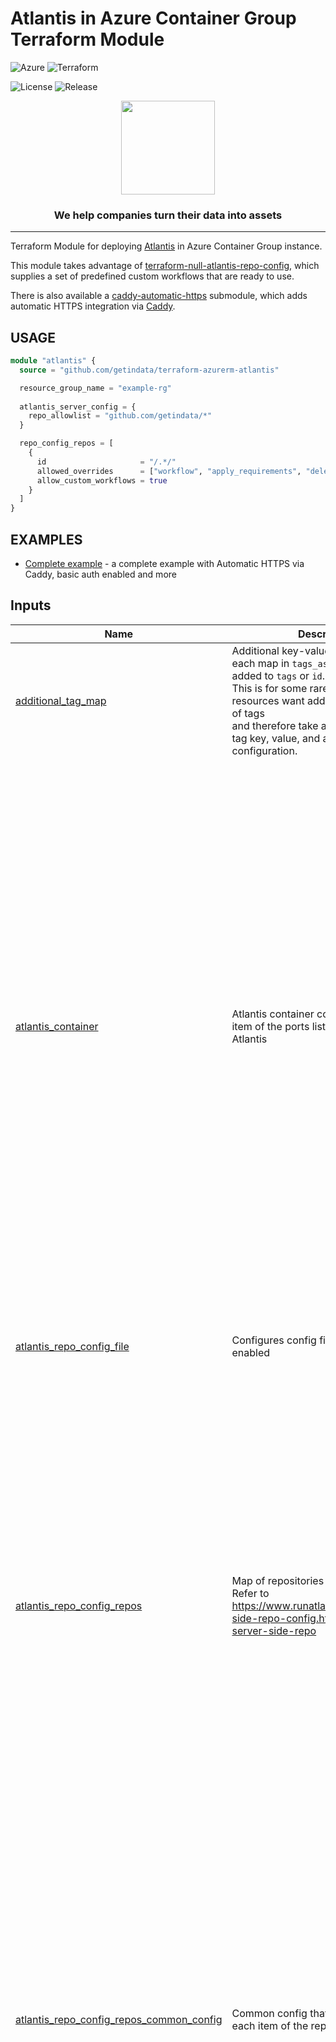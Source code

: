 # Atlantis in Azure Container Group Terraform Module
![Azure](https://img.shields.io/badge/azure-%230072C6.svg?style=for-the-badge&logo=microsoftazure&logoColor=white)
![Terraform](https://img.shields.io/badge/terraform-%235835CC.svg?style=for-the-badge&logo=terraform&logoColor=white)

<!--- Replace repository name -->
![License](https://badgen.net/github/license/getindata/terraform-azurerm-atlantis/)
![Release](https://badgen.net/github/release/getindata/terraform-azurerm-atlantis/)

<p align="center">
  <img height="150" src="https://getindata.com/img/logo.svg">
  <h3 align="center">We help companies turn their data into assets</h3>
</p>

---

Terraform Module for deploying [Atlantis](https://www.runatlantis.io/) in Azure Container Group instance.

This module takes advantage of [terraform-null-atlantis-repo-config](https://github.com/getindata/terraform-null-atlantis-repo-config/),
which supplies a set of predefined custom workflows that are ready to use. 

There is also available a [caddy-automatic-https](./modules/caddy-automatic-https) submodule, 
which adds automatic HTTPS integration via [Caddy](https://caddyserver.com/v2).   

## USAGE

```terraform
module "atlantis" {
  source = "github.com/getindata/terraform-azurerm-atlantis"

  resource_group_name = "example-rg"
  
  atlantis_server_config = {
    repo_allowlist = "github.com/getindata/*"
  }

  repo_config_repos = [
    {
      id                     = "/.*/"
      allowed_overrides      = ["workflow", "apply_requirements", "delete_source_branch_on_merge"]
      allow_custom_workflows = true
    }
  ]
}
```

## EXAMPLES

- [Complete example](examples/complete) - a complete example with Automatic HTTPS via Caddy, basic auth enabled and more

<!-- BEGIN_TF_DOCS -->




## Inputs

| Name | Description | Type | Default | Required |
|------|-------------|------|---------|:--------:|
| <a name="input_additional_tag_map"></a> [additional\_tag\_map](#input\_additional\_tag\_map) | Additional key-value pairs to add to each map in `tags_as_list_of_maps`. Not added to `tags` or `id`.<br>This is for some rare cases where resources want additional configuration of tags<br>and therefore take a list of maps with tag key, value, and additional configuration. | `map(string)` | `{}` | no |
| <a name="input_atlantis_container"></a> [atlantis\_container](#input\_atlantis\_container) | Atlantis container configuration. First item of the ports list must refer to the Atlantis | <pre>object({<br>    image  = optional(string, "ghcr.io/runatlantis/atlantis")<br>    cpu    = optional(number, 1)<br>    memory = optional(number, 1)<br>    ports = optional(list(object({<br>      port     = number<br>      protocol = optional(string, "TCP")<br>      })), [{<br>      port     = 4141<br>      protocol = "TCP"<br>    }])<br>    commands                     = optional(list(string), ["atlantis", "server"])<br>    environment_variables        = optional(map(string), {})<br>    secure_environment_variables = optional(map(string), {})<br>    secure_environment_variables_from_key_vault = optional(map(object({<br>      key_vault_id = string<br>      name         = string<br>    })), {})<br>    volumes = optional(map(object({<br>      mount_path = string<br>      read_only  = optional(bool, false)<br>      empty_dir  = optional(bool)<br>      git_repo = optional(object({<br>        url       = string<br>        directory = optional(string)<br>        revision  = optional(string)<br>      }))<br>      secret = optional(map(string))<br>      secret_from_key_vault = optional(map(object({<br>        key_vault_id = string<br>        name         = string<br>      })), {})<br>      storage_account_name = optional(string)<br>      storage_account_key  = optional(string)<br>      share_name           = optional(string)<br>    })), {})<br>  })</pre> | `{}` | no |
| <a name="input_atlantis_repo_config_file"></a> [atlantis\_repo\_config\_file](#input\_atlantis\_repo\_config\_file) | Configures config file generation if enabled | <pre>object({<br>    enabled = optional(bool, false)<br>    path    = optional(string, ".")<br>    name    = optional(string, "repo_config.yaml")<br>    format  = optional(string, "yaml")<br>  })</pre> | `{}` | no |
| <a name="input_atlantis_repo_config_repos"></a> [atlantis\_repo\_config\_repos](#input\_atlantis\_repo\_config\_repos) | Map of repositories and their configs. Refer to https://www.runatlantis.io/docs/server-side-repo-config.html#example-server-side-repo | <pre>list(object({<br>    id                            = optional(string, "/.*/")<br>    branch                        = optional(string)<br>    apply_requirements            = optional(list(string))<br>    allowed_overrides             = optional(list(string))<br>    allowed_workflows             = optional(list(string))<br>    allow_custom_workflows        = optional(bool)<br>    delete_source_branch_on_merge = optional(bool)<br>    pre_workflow_hooks = optional(list(object({<br>      run = string<br>    })))<br>    post_workflow_hooks = optional(list(object({<br>      run = string<br>    })))<br>    workflow = optional(string)<br>    ######### Helpers #########<br>    allow_all_server_side_workflows = optional(bool, false)<br>    terragrunt_atlantis_config = optional(object({<br>      enabled              = optional(bool)<br>      output               = optional(string)<br>      automerge            = optional(bool)<br>      autoplan             = optional(bool)<br>      parallel             = optional(bool)<br>      cascade_dependencies = optional(bool)<br>      filter               = optional(string)<br>      use_project_markers  = optional(bool)<br>    }))<br>  }))</pre> | `[]` | no |
| <a name="input_atlantis_repo_config_repos_common_config"></a> [atlantis\_repo\_config\_repos\_common\_config](#input\_atlantis\_repo\_config\_repos\_common\_config) | Common config that will be merged into each item of the repos list | <pre>object({<br>    id                            = optional(string)<br>    branch                        = optional(string)<br>    apply_requirements            = optional(list(string))<br>    allowed_overrides             = optional(list(string))<br>    allowed_workflows             = optional(list(string))<br>    allow_custom_workflows        = optional(bool)<br>    delete_source_branch_on_merge = optional(bool)<br>    pre_workflow_hooks = optional(list(object({<br>      run = string<br>    })))<br>    post_workflow_hooks = optional(list(object({<br>      run = string<br>    })))<br>    workflow = optional(string)<br>    ######### Helpers #########<br>    allow_all_server_side_workflows = optional(bool, false)<br>    terragrunt_atlantis_config = optional(object({<br>      enabled              = optional(bool)<br>      output               = optional(string)<br>      automerge            = optional(bool)<br>      autoplan             = optional(bool)<br>      parallel             = optional(bool)<br>      cascade_dependencies = optional(bool)<br>      filter               = optional(string)<br>      use_project_markers  = optional(bool)<br>    }))<br>  })</pre> | `{}` | no |
| <a name="input_atlantis_repo_config_workflows"></a> [atlantis\_repo\_config\_workflows](#input\_atlantis\_repo\_config\_workflows) | List of custom workflow that will be added to the repo config file | <pre>map(object({<br>    plan = optional(object({<br>      steps = optional(list(object({<br>        env = optional(object({<br>          name    = string<br>          command = string<br>        }))<br>        run      = optional(string)<br>        multienv = optional(string)<br>        atlantis_step = optional(object({<br>          command    = string<br>          extra_args = optional(list(string))<br>        }))<br>      })))<br>    }))<br>    apply = optional(object({<br>      steps = optional(list(object({<br>        env = optional(object({<br>          name    = string<br>          command = string<br>        }))<br>        run      = optional(string)<br>        multienv = optional(string)<br>        atlantis_step = optional(object({<br>          command    = string<br>          extra_args = optional(list(string))<br>        }))<br>      })))<br>    }))<br>    import = optional(object({<br>      steps = optional(list(object({<br>        env = optional(object({<br>          name    = string<br>          command = string<br>        }))<br>        run      = optional(string)<br>        multienv = optional(string)<br>        atlantis_step = optional(object({<br>          command    = string<br>          extra_args = optional(list(string))<br>        }))<br>      })))<br>    }))<br>    state_rm = optional(object({<br>      steps = optional(list(object({<br>        env = optional(object({<br>          name    = string<br>          command = string<br>        }))<br>        run      = optional(string)<br>        multienv = optional(string)<br>        atlantis_step = optional(object({<br>          command    = string<br>          extra_args = optional(list(string))<br>        }))<br>      })))<br>    }))<br>    template = optional(string, "terragrunt-basic")<br>    asdf = optional(object({<br>      enabled = optional(bool, false)<br>    }), {})<br>    checkov = optional(object({<br>      enabled   = optional(bool, false)<br>      soft_fail = optional(bool, false)<br>      file      = optional(string, "$SHOWFILE")<br>    }), {})<br>    pull_gitlab_variables = optional(object({<br>      enabled = optional(bool, false)<br>    }), {})<br>    check_gitlab_approvals = optional(object({<br>      enabled = optional(bool, false)<br>    }), {}),<br>    infracost = optional(object({<br>      enabled                    = optional(bool, false)<br>      platform                   = optional(string, "gitlab")<br>      token_environment_variable = optional(string)<br>      behavior                   = optional(string, "new")<br>    }), {}),<br>  }))</pre> | `{}` | no |
| <a name="input_atlantis_server_config"></a> [atlantis\_server\_config](#input\_atlantis\_server\_config) | Atlantis server config. If any option is not available here, it can be passed by `environment_variables` variable | <pre>object({<br>    allow_draft_prs                 = optional(string)<br>    allow_fork_prs                  = optional(string)<br>    allow_repo_config               = optional(string)<br>    atlantis_url                    = optional(string)<br>    automerge                       = optional(string)<br>    autoplan_file_list              = optional(string)<br>    autoplan_modules                = optional(string)<br>    autoplan_modules_from_projects  = optional(string)<br>    azuredevops_hostname            = optional(string)<br>    azuredevops_webhook_password    = optional(string)<br>    azuredevops_webhook_user        = optional(string)<br>    azuredevops_token               = optional(string)<br>    azuredevops_user                = optional(string)<br>    bitbucket_base_url              = optional(string)<br>    bitbucket_token                 = optional(string)<br>    bitbucket_user                  = optional(string)<br>    bitbucket_webhook_secret        = optional(string)<br>    checkout_strategy               = optional(string)<br>    config                          = optional(string)<br>    data_dir                        = optional(string)<br>    default_tf_version              = optional(string)<br>    disable_apply                   = optional(string)<br>    disable_apply_all               = optional(string)<br>    disable_autoplan                = optional(string)<br>    disable_markdown_folding        = optional(string)<br>    disable_repo_locking            = optional(string)<br>    enable_policy_checks            = optional(string)<br>    enable_regexp_cmd               = optional(string)<br>    enable_diff_markdown_format     = optional(string)<br>    gh_hostname                     = optional(string)<br>    gh_token                        = optional(string)<br>    gh_user                         = optional(string)<br>    gh_webhook_secret               = optional(string)<br>    gh_org                          = optional(string)<br>    gh_app_id                       = optional(string)<br>    gh_app_slug                     = optional(string)<br>    gh_app_key_file                 = optional(string)<br>    gh_app_key                      = optional(string)<br>    gh_team_allowlist               = optional(string)<br>    gh_allow_mergeable_bypass_apply = optional(string)<br>    gitlab_hostname                 = optional(string)<br>    gitlab_token                    = optional(string)<br>    gitlab_user                     = optional(string)<br>    gitlab_webhook_secret           = optional(string)<br>    help                            = optional(string)<br>    hide_prev_plan_comments         = optional(string)<br>    locking_db_type                 = optional(string)<br>    log_level                       = optional(string)<br>    markdown_template_overrides_dir = optional(string)<br>    parallel_pool_size              = optional(string)<br>    port                            = optional(string)<br>    quiet_policy_checks             = optional(string)<br>    redis_host                      = optional(string)<br>    redis_password                  = optional(string)<br>    redis_port                      = optional(string)<br>    redis_db                        = optional(string)<br>    redis_tls_enabled               = optional(string)<br>    redis_insecure_skip_verify      = optional(string)<br>    repo_config                     = optional(string)<br>    repo_config_json                = optional(string)<br>    repo_whitelist                  = optional(string)<br>    repo_allowlist                  = optional(string)<br>    require_approval                = optional(string)<br>    require_mergeable               = optional(string)<br>    silence_fork_pr_errors          = optional(string)<br>    silence_whitelist_errors        = optional(string)<br>    silence_allowlist_errors        = optional(string)<br>    silence_no_projects             = optional(string)<br>    silence_vcs_status_no_plans     = optional(string)<br>    skip_clone_no_changes           = optional(string)<br>    slack_token                     = optional(string)<br>    ssl_cert_file                   = optional(string)<br>    ssl_key_file                    = optional(string)<br>    stats_namespace                 = optional(string)<br>    tf_download_url                 = optional(string)<br>    tfe_hostname                    = optional(string)<br>    tfe_local_execution_mode        = optional(string)<br>    tfe_token                       = optional(string)<br>    var_file_allowlist              = optional(string)<br>    vcs_status_name                 = optional(string)<br>    write_git_creds                 = optional(string)<br>    web_basic_auth                  = optional(bool)<br>    web_username                    = optional(string)<br>    web_password                    = optional(string)<br>    websocket_check_origin          = optional(string)<br>  })</pre> | `{}` | no |
| <a name="input_attributes"></a> [attributes](#input\_attributes) | ID element. Additional attributes (e.g. `workers` or `cluster`) to add to `id`,<br>in the order they appear in the list. New attributes are appended to the<br>end of the list. The elements of the list are joined by the `delimiter`<br>and treated as a single ID element. | `list(string)` | `[]` | no |
| <a name="input_container_diagnostics_log_analytics"></a> [container\_diagnostics\_log\_analytics](#input\_container\_diagnostics\_log\_analytics) | Log Analytics workspace to be used with container logs | <pre>object({<br>    workspace_id  = string<br>    workspace_key = string<br>    log_type      = optional(string, "ContainerInsights")<br>  })</pre> | `null` | no |
| <a name="input_containers"></a> [containers](#input\_containers) | List of containers that will be running in the container group | <pre>map(object({<br>    image  = string<br>    cpu    = number<br>    memory = number<br>    ports = optional(list(object({<br>      port     = number<br>      protocol = optional(string, "TCP")<br>    })), [])<br>    commands                     = optional(list(string), [])<br>    environment_variables        = optional(map(string), {})<br>    secure_environment_variables = optional(map(string), {})<br>    secure_environment_variables_from_key_vault = optional(map(object({<br>      key_vault_id = string<br>      name         = string<br>    })), {})<br>    volumes = optional(map(object({<br>      mount_path = string<br>      read_only  = optional(bool, false)<br>      empty_dir  = optional(bool)<br>      git_repo = optional(object({<br>        url       = string<br>        directory = optional(string)<br>        revision  = optional(string)<br>      }))<br>      secret = optional(map(string))<br>      secret_from_key_vault = optional(map(object({<br>        key_vault_id = string<br>        name         = string<br>      })), {})<br>      storage_account_name = optional(string)<br>      storage_account_key  = optional(string)<br>      share_name           = optional(string)<br>    })), {})<br>  }))</pre> | `{}` | no |
| <a name="input_context"></a> [context](#input\_context) | Single object for setting entire context at once.<br>See description of individual variables for details.<br>Leave string and numeric variables as `null` to use default value.<br>Individual variable settings (non-null) override settings in context object,<br>except for attributes, tags, and additional\_tag\_map, which are merged. | `any` | <pre>{<br>  "additional_tag_map": {},<br>  "attributes": [],<br>  "delimiter": null,<br>  "descriptor_formats": {},<br>  "enabled": true,<br>  "environment": null,<br>  "id_length_limit": null,<br>  "label_key_case": null,<br>  "label_order": [],<br>  "label_value_case": null,<br>  "labels_as_tags": [<br>    "unset"<br>  ],<br>  "name": null,<br>  "namespace": null,<br>  "regex_replace_chars": null,<br>  "stage": null,<br>  "tags": {},<br>  "tenant": null<br>}</pre> | no |
| <a name="input_delimiter"></a> [delimiter](#input\_delimiter) | Delimiter to be used between ID elements.<br>Defaults to `-` (hyphen). Set to `""` to use no delimiter at all. | `string` | `null` | no |
| <a name="input_descriptor_formats"></a> [descriptor\_formats](#input\_descriptor\_formats) | Describe additional descriptors to be output in the `descriptors` output map.<br>Map of maps. Keys are names of descriptors. Values are maps of the form<br>`{<br>   format = string<br>   labels = list(string)<br>}`<br>(Type is `any` so the map values can later be enhanced to provide additional options.)<br>`format` is a Terraform format string to be passed to the `format()` function.<br>`labels` is a list of labels, in order, to pass to `format()` function.<br>Label values will be normalized before being passed to `format()` so they will be<br>identical to how they appear in `id`.<br>Default is `{}` (`descriptors` output will be empty). | `any` | `{}` | no |
| <a name="input_descriptor_name"></a> [descriptor\_name](#input\_descriptor\_name) | Name of the descriptor used to form a resource name | `string` | `"azure-container-group"` | no |
| <a name="input_diagnostic_settings"></a> [diagnostic\_settings](#input\_diagnostic\_settings) | Enables diagnostics settings for a resource and streams the logs and metrics to any provided sinks | <pre>object({<br>    enabled               = optional(bool, false)<br>    logs_destinations_ids = optional(list(string), [])<br>  })</pre> | `{}` | no |
| <a name="input_dns_name_label"></a> [dns\_name\_label](#input\_dns\_name\_label) | The DNS label/name for the container group's IP. If not provided it will use the name of the resource | `string` | `null` | no |
| <a name="input_dns_name_servers"></a> [dns\_name\_servers](#input\_dns\_name\_servers) | DNS name servers configured with containers | `list(string)` | `[]` | no |
| <a name="input_enabled"></a> [enabled](#input\_enabled) | Set to false to prevent the module from creating any resources | `bool` | `null` | no |
| <a name="input_environment"></a> [environment](#input\_environment) | ID element. Usually used for region e.g. 'uw2', 'us-west-2', OR role 'prod', 'staging', 'dev', 'UAT' | `string` | `null` | no |
| <a name="input_exposed_ports"></a> [exposed\_ports](#input\_exposed\_ports) | It can only contain ports that are also exposed on one or more containers in the group | <pre>list(object({<br>    port     = number<br>    protocol = optional(string, "TCP")<br>  }))</pre> | `[]` | no |
| <a name="input_id_length_limit"></a> [id\_length\_limit](#input\_id\_length\_limit) | Limit `id` to this many characters (minimum 6).<br>Set to `0` for unlimited length.<br>Set to `null` for keep the existing setting, which defaults to `0`.<br>Does not affect `id_full`. | `number` | `null` | no |
| <a name="input_identity"></a> [identity](#input\_identity) | Managed identity block. For type possible values are: SystemAssigned and UserAssigned | <pre>object({<br>    enabled      = optional(bool, false)<br>    type         = optional(string, "SystemAssigned")<br>    identity_ids = optional(list(string), [])<br>    user_assigned_identity = optional(object({<br>      enabled         = optional(bool, false)<br>      descriptor_name = optional(string, "azure-managed-service-identity")<br>    }), {})<br>    role_assignments = optional(list(object({<br>      scope                = string<br>      role_definition_name = string<br>    })), [])<br>  })</pre> | `{}` | no |
| <a name="input_image_registry_credential"></a> [image\_registry\_credential](#input\_image\_registry\_credential) | Credentials for ACR, so the images can be pulled by the container instance | <pre>list(object({<br>    username = string<br>    password = string<br>    server   = string<br>  }))</pre> | `[]` | no |
| <a name="input_label_key_case"></a> [label\_key\_case](#input\_label\_key\_case) | Controls the letter case of the `tags` keys (label names) for tags generated by this module.<br>Does not affect keys of tags passed in via the `tags` input.<br>Possible values: `lower`, `title`, `upper`.<br>Default value: `title`. | `string` | `null` | no |
| <a name="input_label_order"></a> [label\_order](#input\_label\_order) | The order in which the labels (ID elements) appear in the `id`.<br>Defaults to ["namespace", "environment", "stage", "name", "attributes"].<br>You can omit any of the 6 labels ("tenant" is the 6th), but at least one must be present. | `list(string)` | `null` | no |
| <a name="input_label_value_case"></a> [label\_value\_case](#input\_label\_value\_case) | Controls the letter case of ID elements (labels) as included in `id`,<br>set as tag values, and output by this module individually.<br>Does not affect values of tags passed in via the `tags` input.<br>Possible values: `lower`, `title`, `upper` and `none` (no transformation).<br>Set this to `title` and set `delimiter` to `""` to yield Pascal Case IDs.<br>Default value: `lower`. | `string` | `null` | no |
| <a name="input_labels_as_tags"></a> [labels\_as\_tags](#input\_labels\_as\_tags) | Set of labels (ID elements) to include as tags in the `tags` output.<br>Default is to include all labels.<br>Tags with empty values will not be included in the `tags` output.<br>Set to `[]` to suppress all generated tags.<br>**Notes:**<br>  The value of the `name` tag, if included, will be the `id`, not the `name`.<br>  Unlike other `null-label` inputs, the initial setting of `labels_as_tags` cannot be<br>  changed in later chained modules. Attempts to change it will be silently ignored. | `set(string)` | <pre>[<br>  "default"<br>]</pre> | no |
| <a name="input_location"></a> [location](#input\_location) | Location where resources will be deployed. If not provided it will be read from resource group location | `string` | `null` | no |
| <a name="input_name"></a> [name](#input\_name) | ID element. Usually the component or solution name, e.g. 'app' or 'jenkins'.<br>This is the only ID element not also included as a `tag`.<br>The "name" tag is set to the full `id` string. There is no tag with the value of the `name` input. | `string` | `null` | no |
| <a name="input_namespace"></a> [namespace](#input\_namespace) | ID element. Usually an abbreviation of your organization name, e.g. 'eg' or 'cp', to help ensure generated IDs are globally unique | `string` | `null` | no |
| <a name="input_regex_replace_chars"></a> [regex\_replace\_chars](#input\_regex\_replace\_chars) | Terraform regular expression (regex) string.<br>Characters matching the regex will be removed from the ID elements.<br>If not set, `"/[^a-zA-Z0-9-]/"` is used to remove all characters other than hyphens, letters and digits. | `string` | `null` | no |
| <a name="input_resource_group_name"></a> [resource\_group\_name](#input\_resource\_group\_name) | Azure resource group name where resources will be deployed | `string` | n/a | yes |
| <a name="input_restart_policy"></a> [restart\_policy](#input\_restart\_policy) | Restart policy for the container group. Allowed values are `Always`, `Never`, `OnFailure`. Defaults to `Always` | `string` | `"Always"` | no |
| <a name="input_stage"></a> [stage](#input\_stage) | ID element. Usually used to indicate role, e.g. 'prod', 'staging', 'source', 'build', 'test', 'deploy', 'release' | `string` | `null` | no |
| <a name="input_subnet_ids"></a> [subnet\_ids](#input\_subnet\_ids) | The subnet resource IDs for a container group. At the moment it supports 1 subnet maximum | `list(string)` | `[]` | no |
| <a name="input_tags"></a> [tags](#input\_tags) | Additional tags (e.g. `{'BusinessUnit': 'XYZ'}`).<br>Neither the tag keys nor the tag values will be modified by this module. | `map(string)` | `{}` | no |
| <a name="input_tenant"></a> [tenant](#input\_tenant) | ID element \_(Rarely used, not included by default)\_. A customer identifier, indicating who this instance of a resource is for | `string` | `null` | no |

## Modules

| Name | Source | Version |
|------|--------|---------|
| <a name="module_atlantis_repo_config"></a> [atlantis\_repo\_config](#module\_atlantis\_repo\_config) | getindata/atlantis-repo-config/null | 2.3.0 |
| <a name="module_azure_container_group"></a> [azure\_container\_group](#module\_azure\_container\_group) | getindata/container-group/azurerm | 3.1.1 |
| <a name="module_this"></a> [this](#module\_this) | cloudposse/label/null | 0.25.0 |

## Outputs

| Name | Description |
|------|-------------|
| <a name="output_container_group_fqdn"></a> [container\_group\_fqdn](#output\_container\_group\_fqdn) | The FQDN of the container group derived from `dns_name_label` |
| <a name="output_container_group_id"></a> [container\_group\_id](#output\_container\_group\_id) | ID of the container group |
| <a name="output_container_group_identity_principal_id"></a> [container\_group\_identity\_principal\_id](#output\_container\_group\_identity\_principal\_id) | ID of the assigned principal |
| <a name="output_container_group_ip_address"></a> [container\_group\_ip\_address](#output\_container\_group\_ip\_address) | The IP address allocated to the container group |
| <a name="output_container_group_name"></a> [container\_group\_name](#output\_container\_group\_name) | Name of the container group |
| <a name="output_container_group_resource_group_name"></a> [container\_group\_resource\_group\_name](#output\_container\_group\_resource\_group\_name) | Name of the container group resource group |
| <a name="output_container_group_user_assigned_identity_id"></a> [container\_group\_user\_assigned\_identity\_id](#output\_container\_group\_user\_assigned\_identity\_id) | ID of the user assigned identity |

## Providers

No providers.

## Requirements

| Name | Version |
|------|---------|
| <a name="requirement_terraform"></a> [terraform](#requirement\_terraform) | >= 1.3 |

## Resources

No resources.
<!-- END_TF_DOCS -->

## CONTRIBUTING

Contributions are very welcomed!

Start by reviewing [contribution guide](CONTRIBUTING.md) and our [code of conduct](CODE_OF_CONDUCT.md). After that, start coding and ship your changes by creating a new PR.

## LICENSE

Apache 2 Licensed. See [LICENSE](LICENSE) for full details.

## AUTHORS

<!--- Replace repository name -->
<a href="https://github.com/getindata/REPO_NAME/graphs/contributors">
  <img src="https://contrib.rocks/image?repo=getindata/terraform-azurerm-atlantis" />
</a>

Made with [contrib.rocks](https://contrib.rocks).
